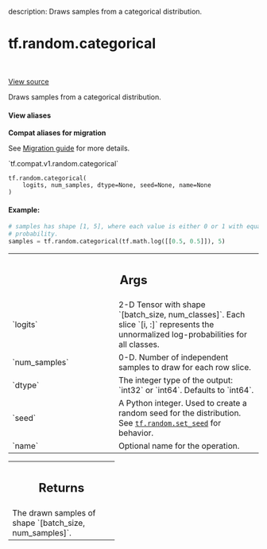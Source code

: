 description: Draws samples from a categorical distribution.

<div itemscope itemtype="http://developers.google.com/ReferenceObject">
<meta itemprop="name" content="tf.random.categorical" />
<meta itemprop="path" content="Stable" />
</div>

# tf.random.categorical

<!-- Insert buttons and diff -->

<table class="tfo-notebook-buttons tfo-api nocontent" align="left">

</table>

<a target="_blank" class="external" href="/code/stable/tensorflow/python/ops/random_ops.py">View source</a>



Draws samples from a categorical distribution.


<section class="expandable">
  <h4 class="showalways">View aliases</h4>
  <p>
<b>Compat aliases for migration</b>
<p>See
<a href="https://www.tensorflow.org/guide/migrate">Migration guide</a> for
more details.</p>
<p>`tf.compat.v1.random.categorical`</p>
</p>
</section>

<pre class="devsite-click-to-copy prettyprint lang-py tfo-signature-link">
<code>tf.random.categorical(
    logits, num_samples, dtype=None, seed=None, name=None
)
</code></pre>



<!-- Placeholder for "Used in" -->


#### Example:



```python
# samples has shape [1, 5], where each value is either 0 or 1 with equal
# probability.
samples = tf.random.categorical(tf.math.log([[0.5, 0.5]]), 5)
```

<!-- Tabular view -->
 <table class="responsive fixed orange">
<colgroup><col width="214px"><col></colgroup>
<tr><th colspan="2"><h2 class="add-link">Args</h2></th></tr>

<tr>
<td>
`logits`<a id="logits"></a>
</td>
<td>
2-D Tensor with shape `[batch_size, num_classes]`.  Each slice
`[i, :]` represents the unnormalized log-probabilities for all classes.
</td>
</tr><tr>
<td>
`num_samples`<a id="num_samples"></a>
</td>
<td>
0-D.  Number of independent samples to draw for each row slice.
</td>
</tr><tr>
<td>
`dtype`<a id="dtype"></a>
</td>
<td>
The integer type of the output: `int32` or `int64`. Defaults to
`int64`.
</td>
</tr><tr>
<td>
`seed`<a id="seed"></a>
</td>
<td>
A Python integer. Used to create a random seed for the distribution.
See <a href="../../tf/random/set_seed.md"><code>tf.random.set_seed</code></a> for behavior.
</td>
</tr><tr>
<td>
`name`<a id="name"></a>
</td>
<td>
Optional name for the operation.
</td>
</tr>
</table>



<!-- Tabular view -->
 <table class="responsive fixed orange">
<colgroup><col width="214px"><col></colgroup>
<tr><th colspan="2"><h2 class="add-link">Returns</h2></th></tr>
<tr class="alt">
<td colspan="2">
The drawn samples of shape `[batch_size, num_samples]`.
</td>
</tr>

</table>

